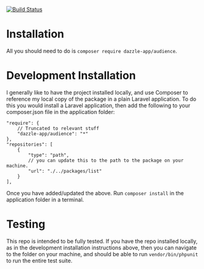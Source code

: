 [![Build Status](https://travis-ci.org/dazzle-app/audience.png?branch=master)](https://travis-ci.org/dazzle-app/audience)

# Installation

All you should need to do is `composer require dazzle-app/audience`.



# Development Installation

I generally like to have the project installed locally, and use Composer to reference my local copy of the package in a plain Laravel application. To do this you would install a Laravel application, then add the following to your composer.json file in the application folder:

```
"require": {
    // Truncated to relevant stuff
    "dazzle-app/audience": "*"
},
"repositories": [
    {
        "type": "path",
        // you can update this to the path to the package on your machine.
        "url": "./../packages/list"
    }
],

```

Once you have added/updated the above. Run `composer install` in the application folder in a terminal.


# Testing

This repo is intended to be fully tested. If you have the repo installed locally, as in the development installation instructions above, then you can navigate to the folder on your machine, and should be able to run `vendor/bin/phpunit` to run the entire test suite.